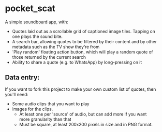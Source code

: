# pocket_scat

A simple soundboard app, with:

 - Quotes laid out as a scrollable grid of captioned image tiles. Tapping on one plays the sound bite.
 - A search bar, allowing quotes to be filtered by their content and by other metadata such as the TV show they're from
 - 'Play random' floating action button, which will play a random quote of those returned by the current search
 - Ability to share a quote (e.g. to WhatsApp) by long-pressing on it
 
## Data entry:

If you want to fork this project to make your own custom list of quotes, then you'll need:

 - Some audio clips that you want to play
 - Images for the clips. 
     - At least one per 'source' of audio, but can add more if you want more granularity than that 
     - Must be square, at least 200x200 pixels in size and in PNG format.
